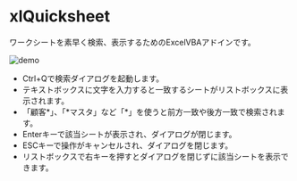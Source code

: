 # xlQuicksheet

ワークシートを素早く検索、表示するためのExcelVBAアドインです。


![demo](https://raw.githubusercontent.com/wiki/jun1miz/xlQuicksheet/images/opendialog.gif)

- Ctrl+Qで検索ダイアログを起動します。
- テキストボックスに文字を入力すると一致するシートがリストボックスに表示されます。
- 「顧客\*」、「*マスタ」など「\*」を使うと前方一致や後方一致で検索されます。
- Enterキーで該当シートが表示され、ダイアログが閉じます。
- ESCキーで操作がキャンセルされ、ダイアログを閉じます。
- リストボックスで右キーを押すとダイアログを閉じずに該当シートを表示できます。

